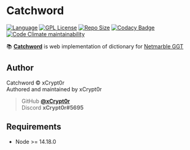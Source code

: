 # Catchword
[![Language](https://img.shields.io/badge/Language-Typescript-red?style=for-the-badge&logo=typescript)][typescript]
[![GPL License](https://img.shields.io/badge/License-GPL-blue?style=for-the-badge&logo=github)](LICENSE)
[![Repo Size](https://img.shields.io/github/languages/code-size/xCrypt0r/Catchword?style=for-the-badge&label=SIZE&logo=github)](/../../)
[![Codacy Badge](https://img.shields.io/codacy/grade/b344e119be684592b1e359cb66cf573e?style=for-the-badge&label=QUALITY&logo=codacy)][codacy]
[![Code Climate maintainability](https://img.shields.io/codeclimate/maintainability/xCrypt0r/Catchword?logo=code-climate&style=for-the-badge)][code-climate]

📚 [**Catchword**][catchword] is web implementation of dictionary for [Netmarble GGT](http://game2.netmarble.net/kkoongda)

## Author
Catchword © xCrypt0r  
Authored and maintained by xCrypt0r  

> GitHub [**@xCrypt0r**][my github]  
> Discord **xCrypt0r#5695**  

## Requirements
-   Node >= 14.18.0

[catchword]: http://catchword.ga
[typescript]: https://www.typescriptlang.org
[codacy]: https://app.codacy.com/gh/xCrypt0r/Catchword/dashboard
[code-climate]: https://codeclimate.com/github/xCrypt0r/Catchword
[my github]: https://github.com/xCrypt0r
